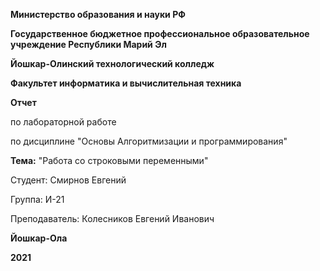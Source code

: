 **Министерство образования и науки РФ**


**Государственное бюджетное профессиональное образовательное учреждение Республики Марий Эл**


**Йошкар-Олинский технологический колледж**


**Факультет информатика и вычислительная техника**





**Отчет**


по лабораторной работе


по дисциплине "Основы Алгоритмизации и программирования"




**Тема:**  "Работа со строковыми переменными"






Студент: Смирнов Евгений


Группа: И-21


Преподаватель: Колесников Евгений Иванович



**Йошкар-Ола**


**2021**



